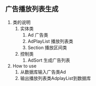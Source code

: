 ## 广告播放列表生成

1. 类的说明
   1. 实体类
      1. Ad 广告类
      2. AdPlayList 播放列表类
      3. Section 播放区间类
   2. 控制类
      1. AdSort 生成广告列表
2. How to use
   1. 从数据库输入广告类Ad
   2. 输出播放列表类AdplayList到数据库